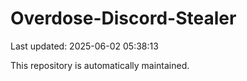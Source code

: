 # Overdose-Discord-Stealer

Last updated: 2025-06-02 05:38:13

This repository is automatically maintained.
